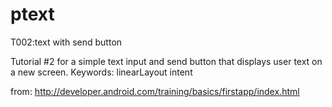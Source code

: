 ptext
=====

T002:text with send button 

Tutorial #2 for a simple text input and send button that displays user text on a new screen.
Keywords: linearLayout intent 

from: http://developer.android.com/training/basics/firstapp/index.html
